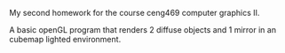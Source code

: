 My second homework for the course ceng469 computer graphics II.

A basic openGL program that renders 2 diffuse objects and 1 mirror in an cubemap lighted environment.
